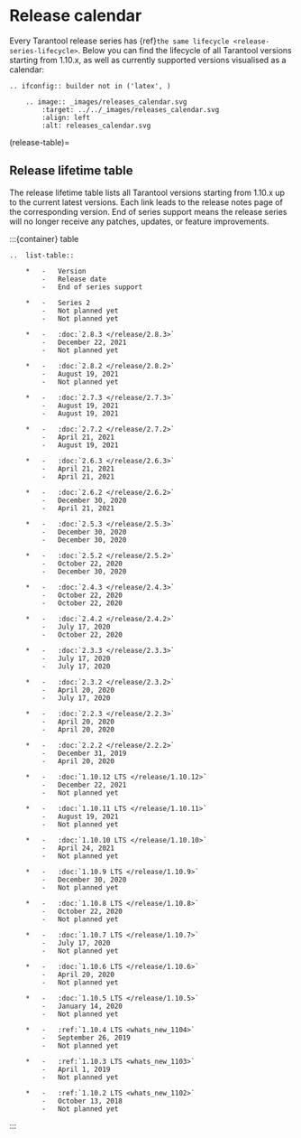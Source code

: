 # Release calendar

Every Tarantool release series has {ref}`the same lifecycle <release-series-lifecycle>`.
Below you can find the lifecycle of all Tarantool versions starting from 1.10.x,
as well as currently supported versions visualised as a calendar:

```{eval-rst}
.. ifconfig:: builder not in ('latex', )

    .. image:: _images/releases_calendar.svg
        :target: ../../_images/releases_calendar.svg
        :align: left
        :alt: releases_calendar.svg
```

(release-table)=

## Release lifetime table

The release lifetime table lists all Tarantool versions
starting from 1.10.x up to the current latest versions.
Each link leads to the release notes page of the corresponding version.
End of series support means the release series will no longer receive any patches, updates, or feature improvements.

:::{container} table
```{eval-rst}
..  list-table::

    *   -   Version
        -   Release date
        -   End of series support

    *   -   Series 2
        -   Not planned yet
        -   Not planned yet

    *   -   :doc:`2.8.3 </release/2.8.3>`
        -   December 22, 2021
        -   Not planned yet

    *   -   :doc:`2.8.2 </release/2.8.2>`
        -   August 19, 2021
        -   Not planned yet

    *   -   :doc:`2.7.3 </release/2.7.3>`
        -   August 19, 2021
        -   August 19, 2021

    *   -   :doc:`2.7.2 </release/2.7.2>`
        -   April 21, 2021
        -   August 19, 2021

    *   -   :doc:`2.6.3 </release/2.6.3>`
        -   April 21, 2021
        -   April 21, 2021

    *   -   :doc:`2.6.2 </release/2.6.2>`
        -   December 30, 2020
        -   April 21, 2021

    *   -   :doc:`2.5.3 </release/2.5.3>`
        -   December 30, 2020
        -   December 30, 2020

    *   -   :doc:`2.5.2 </release/2.5.2>`
        -   October 22, 2020
        -   December 30, 2020

    *   -   :doc:`2.4.3 </release/2.4.3>`
        -   October 22, 2020
        -   October 22, 2020

    *   -   :doc:`2.4.2 </release/2.4.2>`
        -   July 17, 2020
        -   October 22, 2020

    *   -   :doc:`2.3.3 </release/2.3.3>`
        -   July 17, 2020
        -   July 17, 2020

    *   -   :doc:`2.3.2 </release/2.3.2>`
        -   April 20, 2020
        -   July 17, 2020

    *   -   :doc:`2.2.3 </release/2.2.3>`
        -   April 20, 2020
        -   April 20, 2020

    *   -   :doc:`2.2.2 </release/2.2.2>`
        -   December 31, 2019
        -   April 20, 2020

    *   -   :doc:`1.10.12 LTS </release/1.10.12>`
        -   December 22, 2021
        -   Not planned yet

    *   -   :doc:`1.10.11 LTS </release/1.10.11>`
        -   August 19, 2021
        -   Not planned yet

    *   -   :doc:`1.10.10 LTS </release/1.10.10>`
        -   April 24, 2021
        -   Not planned yet

    *   -   :doc:`1.10.9 LTS </release/1.10.9>`
        -   December 30, 2020
        -   Not planned yet

    *   -   :doc:`1.10.8 LTS </release/1.10.8>`
        -   October 22, 2020
        -   Not planned yet

    *   -   :doc:`1.10.7 LTS </release/1.10.7>`
        -   July 17, 2020
        -   Not planned yet

    *   -   :doc:`1.10.6 LTS </release/1.10.6>`
        -   April 20, 2020
        -   Not planned yet

    *   -   :doc:`1.10.5 LTS </release/1.10.5>`
        -   January 14, 2020
        -   Not planned yet

    *   -   :ref:`1.10.4 LTS <whats_new_1104>`
        -   September 26, 2019
        -   Not planned yet

    *   -   :ref:`1.10.3 LTS <whats_new_1103>`
        -   April 1, 2019
        -   Not planned yet

    *   -   :ref:`1.10.2 LTS <whats_new_1102>`
        -   October 13, 2018
        -   Not planned yet
```
:::

